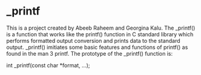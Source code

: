 # _printf

 This is a project created by Abeeb Raheem and Georgina Kalu.
The _printf() is a function that works like the printf() function in C standard library which performs formatted output conversion and prints data to the standard output. _printf() imitiates some basic features and functions of printf() as found in the man 3 printf.
The prototype of the _printf() function is:

int _printf(const char *format, ...);
